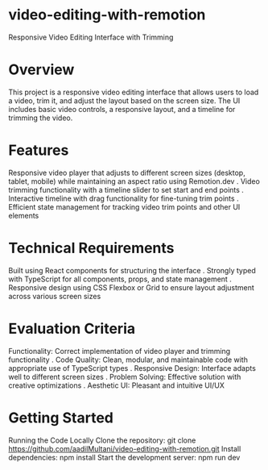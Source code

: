 # video-editing-with-remotion

Responsive Video Editing Interface with Trimming
# Overview
This project is a responsive video editing interface that allows users to load a video, trim it, and adjust the layout based on the screen size. The UI includes basic video controls, a responsive layout, and a timeline for trimming the video.

# Features
Responsive video player that adjusts to different screen sizes (desktop, tablet, mobile) while maintaining an aspect ratio using Remotion.dev . Video trimming functionality with a timeline slider to set start and end points . Interactive timeline with drag functionality for fine-tuning trim points . Efficient state management for tracking video trim points and other UI elements

# Technical Requirements
Built using React components for structuring the interface . Strongly typed with TypeScript for all components, props, and state management . Responsive design using CSS Flexbox or Grid to ensure layout adjustment across various screen sizes

# Evaluation Criteria
Functionality: Correct implementation of video player and trimming functionality . Code Quality: Clean, modular, and maintainable code with appropriate use of TypeScript types . Responsive Design: Interface adapts well to different screen sizes . Problem Solving: Effective solution with creative optimizations . Aesthetic UI: Pleasant and intuitive UI/UX

# Getting Started
Running the Code Locally Clone the repository: git clone https://github.com/aadilMultani/video-editing-with-remotion.git Install dependencies: npm install Start the development server: npm run dev
